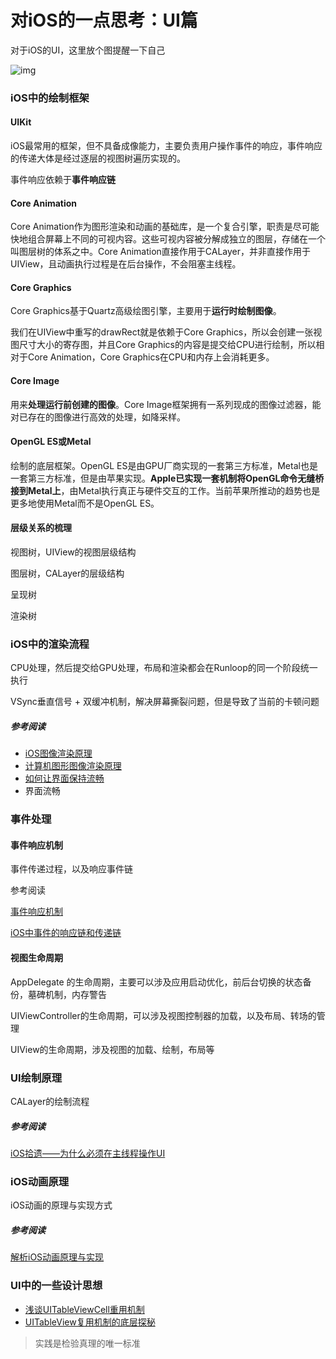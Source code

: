 # 对iOS的一点思考：UI篇

对于iOS的UI，这里放个图提醒一下自己

![img](https://tva1.sinaimg.cn/large/0081Kckwly1gk0e1txaqej30aa07p3yz.jpg)



### iOS中的绘制框架

#### UIKit

iOS最常用的框架，但不具备成像能力，主要负责用户操作事件的响应，事件响应的传递大体是经过逐层的视图树遍历实现的。

事件响应依赖于**事件响应链**

#### Core Animation

Core Animation作为图形渲染和动画的基础库，是一个复合引擎，职责是尽可能快地组合屏幕上不同的可视内容。这些可视内容被分解成独立的图层，存储在一个叫图层树的体系之中。Core Animation直接作用于CALayer，并非直接作用于UIView，且动画执行过程是在后台操作，不会阻塞主线程。

#### Core Graphics

Core Graphics基于Quartz高级绘图引擎，主要用于**运行时绘制图像**。

我们在UIView中重写的drawRect就是依赖于Core Graphics，所以会创建一张视图尺寸大小的寄存图，并且Core Graphics的内容是提交给CPU进行绘制，所以相对于Core Animation，Core Graphics在CPU和内存上会消耗更多。

#### Core Image

用来**处理运行前创建的图像**。Core Image框架拥有一系列现成的图像过滤器，能对已存在的图像进行高效的处理，如降采样。

#### OpenGL ES或Metal

绘制的底层框架。OpenGL ES是由GPU厂商实现的一套第三方标准，Metal也是一套第三方标准，但是由苹果实现。**Apple已实现一套机制将OpenGL命令无缝桥接到Metal上**，由Metal执行真正与硬件交互的工作。当前苹果所推动的趋势也是更多地使用Metal而不是OpenGL ES。

#### 层级关系的梳理

视图树，UIView的视图层级结构

图层树，CALayer的层级结构

呈现树

渲染树

### iOS中的渲染流程

CPU处理，然后提交给GPU处理，布局和渲染都会在Runloop的同一个阶段统一执行

VSync垂直信号 + 双缓冲机制，解决屏幕撕裂问题，但是导致了当前的卡顿问题

##### 参考阅读

* [iOS图像渲染原理](http://chuquan.me/2018/09/25/ios-graphics-render-principle/)
* [计算机图形图像渲染原理](http://chuquan.me/2018/08/26/graphics-rending-principle-gpu/)
* [如何让界面保持流畅](https://yeziahehe.com/2020/02/05/smooth_user_interfaces_for_ios/)
* 界面流畅

### 事件处理

#### 事件响应机制

事件传递过程，以及响应事件链

参考阅读

[事件响应机制](https://yeziahehe.com/2020/01/19/responder_chain/)

[iOS中事件的响应链和传递链](https://gsl201600.github.io/2019/12/25/iOS%E4%B8%AD%E4%BA%8B%E4%BB%B6%E7%9A%84%E5%93%8D%E5%BA%94%E9%93%BE%E5%92%8C%E4%BC%A0%E9%80%92%E9%93%BE/)

#### 视图生命周期

AppDelegate 的生命周期，主要可以涉及应用启动优化，前后台切换的状态备份，墓碑机制，内存警告

UIViewController的生命周期，可以涉及视图控制器的加载，以及布局、转场的管理

UIView的生命周期，涉及视图的加载、绘制，布局等

### UI绘制原理

CALayer的绘制流程

##### 参考阅读

[iOS拾遗——为什么必须在主线程操作UI](https://juejin.im/post/6844903763011076110)

### iOS动画原理

iOS动画的原理与实现方式

##### 参考阅读

[解析iOS动画原理与实现](https://www.jianshu.com/p/13c231b76594)

### UI中的一些设计思想

* [浅谈UITableViewCell重用机制](http://sharonhu1990.github.io/%E6%B5%85%E6%9E%90UITableViewCell%E9%87%8D%E7%94%A8%E6%9C%BA%E5%88%B6.html)
* [UITableView复用机制的底层探秘](https://www.desgard.com/iOS-Source-Probe/Objective-C/Foundation/%E5%A4%8D%E7%94%A8%E7%9A%84%E7%B2%BE%E5%A6%99%20-%20UITableView%20%E5%A4%8D%E7%94%A8%E6%8A%80%E6%9C%AF%E5%8E%9F%E7%90%86%E5%88%86%E6%9E%90.html)

> 实践是检验真理的唯一标准